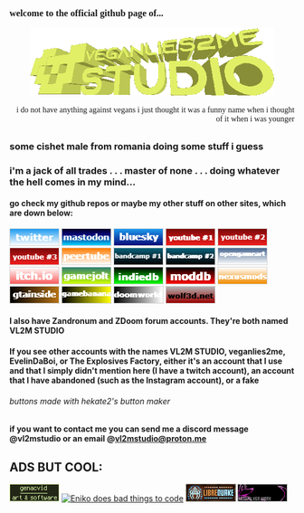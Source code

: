 <font face = "verdana">

### welcome to the official github page of...
<p align="center">
  <img src="./logo.png" />
</p>

<p align = "right" size = "1"> 
i do not have anything against vegans i just thought it was a funny name when i thought of it when i was younger
</p>

</font>

##

### some cishet male from romania doing some stuff i guess
### i'm a jack of all trades . . . master of none . . . doing whatever the hell comes in my mind...

#### go check my github repos or maybe my other stuff on other sites, which are down below:
<a href="https://twitter.com/VL2M_STUDIO" title="twitter" alt="twitter">![](./buttons/twitter.gif)</a>
<a href="https://mastodon.gamedev.place/@vl2m" title="mastodon" alt="mastodon">![](./buttons/mastodon.gif)</a>
<a href="https://bsky.app/profile/vl2m.bsky.social" title="bluesky" alt="bluesky">![](./buttons/bluesky.gif)</a>
<a href="https://www.youtube.com/@vl2mstudio" title="youtube #1" alt="youtube #1">![](./buttons/youtube1.gif)</a>
<a href="https://www.youtube.com/@evelin1006" title="youtube #2" alt="youtube #2">![](./buttons/youtube2.gif)</a>
<a href="https://www.youtube.com/@TheExplosivesFactory" title="youtube #3" alt="youtube #3" >![](./buttons/youtube3.gif)</a>
<a href="https://peertube.tv/c/vl2m_studio/videos" title="peertube" alt="peertube" >![](./buttons/peertube.gif)</a>
<a href="https://evelindaboi.bandcamp.com/" title="bandcamp #1" alt="bandcamp #1">![](./buttons/bandcamp1.gif)</a>
<a href="https://theexplosivesfactory.bandcamp.com/" title="bandcamp #2" alt="bandcamp #2">![](./buttons/bandcamp2.gif)</a>
<a href="https://opengameart.org/users/vl2m-studio" title="opengameart" alt="opengameart">![](./buttons/opengameart.gif)</a>
<a href="https://vl2m-studio.itch.io/" title="itch.io" alt="itch.io">![](./buttons/itchio.gif)</a>
<a href="https://gamejolt.com/@VL2M_STUDIO" title="gamejolt" alt="gamejolt">![](./buttons/gamejolt.gif)</a>
<a href="https://www.indiedb.com/members/vl2m-studio" title="indiedb" alt="indiedb">![](./buttons/indiedb.gif)</a>
<a href="https://www.moddb.com/members/vl2m-studio" title="moddb" alt="moddb">![](./buttons/moddb.gif)</a>
<a href="https://next.nexusmods.com/profile/VL2MSTUDIO/mods" title="nexusmods" alt="nexusmods">![](./buttons/nexusmods.gif)</a>
<a href="https://www.gtainside.com/user/VEGANLIES2ME" title="gtainside" alt="gtainside">![](./buttons/gtainside.gif)</a>
<a href="https://gamebanana.com/members/2020827" title="gamebanana" alt="gamebanana">![](./buttons/gamebanana.gif)</a>
<a href="https://www.doomworld.com/profile/38454-vl2m-studio/" title="doomworld" alt="doomworld">![](./buttons/doomworld.gif)</a>
<a href="https://beta.wolf3d.net/users/167" title="wolf3d" alt="wolf3d">![](./buttons/wolf3d.gif)</a>

#### I also have Zandronum and ZDoom forum accounts. They're both named VL2M STUDIO
#### If you see other accounts with the names VL2M STUDIO, veganlies2me, EvelinDaBoi, or The Explosives Factory, either it's an account that I use and that I simply didn't mention here (I have a twitch account), an account that I have abandoned (such as the Instagram account), or a fake

###### buttons made with hekate2's button maker

#### if you want to contact me you can send me a discord message @vl2mstudio or an email @vl2mstudio@proton.me

## ADS BUT COOL:
<a href="http://acvid.carrd.co/" title="acvid" alt="acvid">![](./buttons/acvid.png)</a>
<a href="https://enikofox.com" title="Eniko does bad things to code"><img src="https://enikofox.com/enikodoesbadthingstocode.png" width="88" height="31" alt="Eniko does bad things to code"></a>
<a href="https://librequake.queer.sh/" title="Librequake" alt="Librequake">![](./buttons/lq-link.png)</a>
<a href="https://hexwalker.work/" title="HEXWALKER" alt="acvid">![](./buttons/hwdw88x31.gif)</a>
